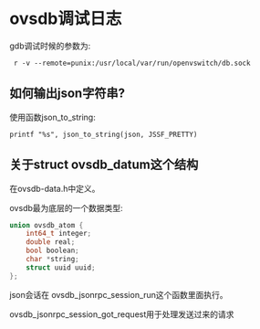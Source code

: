 # ovsdb调试日志
gdb调试时候的参数为:
```shell
 r -v --remote=punix:/usr/local/var/run/openvswitch/db.sock
```

## 如何输出json字符串?
使用函数json_to_string:
```shell
printf "%s", json_to_string(json, JSSF_PRETTY)
```

## 关于struct ovsdb_datum这个结构
在ovsdb-data.h中定义。

ovsdb最为底层的一个数据类型:
```c
union ovsdb_atom {
    int64_t integer;
    double real;
    bool boolean;
    char *string;
    struct uuid uuid;
};
```

json会话在
ovsdb_jsonrpc_session_run这个函数里面执行。

ovsdb_jsonrpc_session_got_request用于处理发送过来的请求